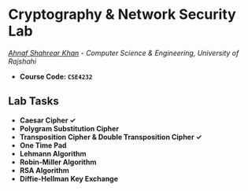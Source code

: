 # Cryptography & Network Security Lab
*[Ahnaf Shahrear Khan](https://github.com/ahnafshahrear) - Computer Science & Engineering, University of Rajshahi*
- **Course Code: `CSE4232`**

## Lab Tasks
- **Caesar Cipher ✓**
- **Polygram Substitution Cipher**
- **Transposition Cipher & Double Transposition Cipher ✓**
- **One Time Pad**
- **Lehmann Algorithm**
- **Robin-Miller Algorithm**
- **RSA Algorithm**
- **Diffie-Hellman Key Exchange**
